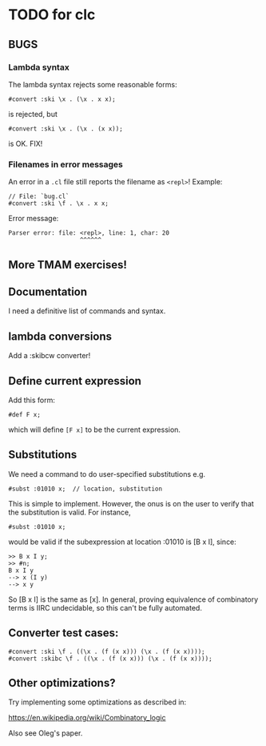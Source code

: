 # TODO for clc

## BUGS

### Lambda syntax

The lambda syntax rejects some reasonable forms:

```
#convert :ski \x . (\x . x x);
```

is rejected, but

```
#convert :ski \x . (\x . (x x));
```

is OK.  FIX!

### Filenames in error messages

An error in a `.cl` file still reports the filename as `<repl>`!
Example:

```
// File: `bug.cl`
#convert :ski \f . \x . x x;
```

Error message:

```
Parser error: file: <repl>, line: 1, char: 20
                    ^^^^^^
```

## More TMAM exercises!

## Documentation

I need a definitive list of commands and syntax.

## lambda conversions

Add a :skibcw converter!

## Define current expression

Add this form:

```
#def F x;
```

which will define `[F x]` to be the current expression.

## Substitutions

We need a command to do user-specified substitutions e.g.

```
#subst :01010 x;  // location, substitution
```

This is simple to implement.
However, the onus is on the user to verify that the substitution is valid.
For instance,

```
#subst :01010 x;
```

would be valid if the subexpression at location :01010 is [B x I], since:

```
>> B x I y;
>> #n;
B x I y
--> x (I y)
--> x y
```

So [B x I] is the same as [x].
In general, proving equivalence of combinatory terms is IIRC undecidable,
so this can't be fully automated.

## Converter test cases:

```
#convert :ski \f . ((\x . (f (x x))) (\x . (f (x x))));
#convert :skibc \f . ((\x . (f (x x))) (\x . (f (x x))));
```

## Other optimizations?

Try implementing some optimizations as described in:

https://en.wikipedia.org/wiki/Combinatory_logic

Also see Oleg's paper.

